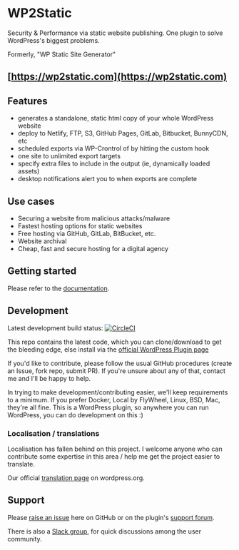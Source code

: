 # WP2Static

Security & Performance via static website publishing. One plugin to solve WordPress's biggest problems.

Formerly, "WP Static Site Generator"

[https://wp2static.com](https://wp2static.com)
---
    
## Features

 - generates a standalone, static html copy of your whole WordPress website
 - deploy to Netlify, FTP, S3, GitHub Pages, GitLab, Bitbucket, BunnyCDN, etc
 - scheduled exports via WP-Crontrol of by hitting the custom hook
 - one site to unlimited export targets
 - specify extra files to include in the output (ie, dynamically loaded assets)
 - desktop notifications alert you to when exports are complete

## Use cases

 - Securing a website from malicious attacks/malware
 - Fastest hosting options for static websites
 - Free hosting via GitHub, GitLab, BitBucket, etc.
 - Website archival
 - Cheap, fast and secure hosting for a digital agency

## Getting started

Please refer to the [documentation](https://docs.wp2static.com).


## Development

Latest development build status: [![CircleCI](https://circleci.com/gh/leonstafford/wordpress-static-html-plugin/tree/master.svg?style=svg)](https://circleci.com/gh/leonstafford/wordpress-static-html-plugin/tree/master)

This repo contains the latest code, which you can clone/download to get the bleeding edge, else install via the [official WordPress Plugin page](https://wordpress.org/plugins/static-html-output-plugin/)

If you'd like to contribute, please follow the usual GitHub procedures (create an Issue, fork repo, submit PR). If you're unsure about any of that, contact me and I'll be happy to help. 

In trying to make development/contributing easier, we'll keep requirements to a minimum. If you prefer Docker, Local by FlyWheel, Linux, BSD, Mac, they're all fine. This is a WordPress plugin, so anywhere you can run WordPress, you can do development on this :)


### Localisation / translations

Localisation has fallen behind on this project. I welcome anyone who can contribute some expertise in this area / help me get the project easier to translate.

Our official [translation page](https://translate.wordpress.org/projects/wp-plugins/static-html-output-plugin) on wordpress.org.


## Support

Please [raise an issue](https://github.com/leonstafford/wordpress-static-html-plugin/issues/new) here on GitHub or on the plugin's [support forum](https://forum.wp2static.com).

There is also a [Slack group](https://join.slack.com/t/wp2static/shared_invite/enQtNDQ4MDM4MjkwNjEwLTVmN2I2MmU4ODI2MWRkNzM4ZGU3YWU4ZGVhMzgwZTc1MDE2OGNmYTFhOGMwM2U0ZTVlYTljYmM2Yjk2ODJlOTk), for quick discussions among the user community.

